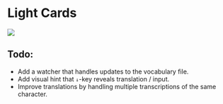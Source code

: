 Light Cards
===========

<img align="center" src="http://odsod.github.io/lightcards/preview.png">

Todo:
-----

* Add a watcher that handles updates to the vocabulary file.
* Add visual hint that `↓`-key reveals translation / input.
* Improve translations by handling multiple transcriptions of the same
  character.
